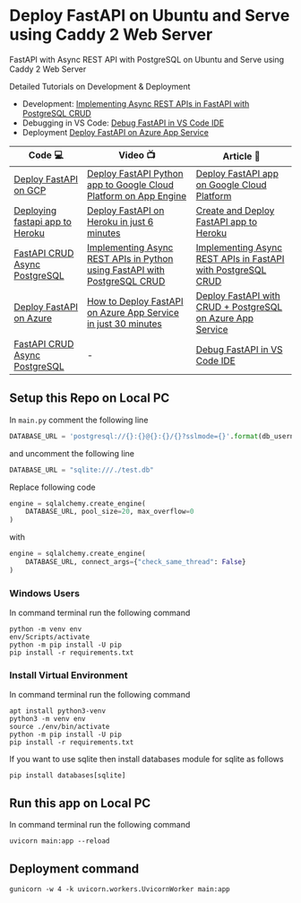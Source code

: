 # Deploy FastAPI on Ubuntu and Serve using Caddy 2 Web Server

FastAPI with Async REST API with PostgreSQL on Ubuntu and Serve using Caddy 2 Web Server




Detailed Tutorials on Development & Deployment
- Development: [Implementing Async REST APIs in FastAPI with PostgreSQL CRUD](https://www.tutlinks.com/fastapi-with-postgresql-crud-async/, 'Implementing Async REST APIs in FastAPI with PostgreSQL CRUD')
- Debugging in VS Code: [Debug FastAPI in VS Code IDE](https://bit.ly/3hcXToY, 'Debug FastAPI in VS Code IDE')
- Deployment [Deploy FastAPI on Azure App Service](https://bit.ly/3gPntQ7, 'Deploy FastAPI on Azure App Service')


| Code 💻 | Video 📺 | Article 📝 |
|----------|-------------|------|
| [Deploy FastAPI on GCP](https://github.com/windson/fastapi/tree/fastapi-deploy-google-cloud-platform) | [Deploy FastAPI Python app to Google Cloud Platform on App Engine](https://bit.ly/3g0VwFE) | [Deploy FastAPI app on Google Cloud Platform](https://bit.ly/3axKog8) |
| [Deploying fastapi app to Heroku](https://github.com/windson/fastapi/tree/fastapi-deploy-heroku) | [Deploy FastAPI on Heroku in just 6 minutes](http://bit.ly/3aO1g35) | [Create and Deploy FastAPI app to Heroku](http://bit.ly/2RD68jM) |
| [FastAPI CRUD Async PostgreSQL](https://github.com/windson/fastapi/tree/fastapi-postgresql-azure-deploy) | [Implementing Async REST APIs in Python using FastAPI with PostgreSQL CRUD](https://bit.ly/3j42qvf) | [Implementing Async REST APIs in FastAPI with PostgreSQL CRUD](https://bit.ly/2O6onvp) |
| [Deploy FastAPI on Azure](https://github.com/windson/fastapi/tree/fastapi-postgresql-azure-deploy) | [How to Deploy FastAPI on Azure App Service in just 30 minutes](https://bit.ly/2HA6SUj) | [Deploy FastAPI with CRUD + PostgreSQL on Azure App Service](https://bit.ly/3gPntQ7) |
| [FastAPI CRUD Async PostgreSQL](https://github.com/windson/fastapi/tree/fastapi-postgresql-azure-deploy) | - | [Debug FastAPI in VS Code IDE](https://bit.ly/3hcXToY) |


## Setup this Repo on Local PC

In `main.py` comment the following line

```python
DATABASE_URL = 'postgresql://{}:{}@{}:{}/{}?sslmode={}'.format(db_username,db_password, host_server, db_server_port, database_name, ssl_mode)
```

and uncomment the following line

```python
DATABASE_URL = "sqlite:///./test.db"
```

Replace following code

```python
engine = sqlalchemy.create_engine(
    DATABASE_URL, pool_size=20, max_overflow=0
)
```

with 

```python
engine = sqlalchemy.create_engine(
    DATABASE_URL, connect_args={"check_same_thread": False}
)
```


### Windows Users
In command terminal run the following command
```shell
python -m venv env
env/Scripts/activate
python -m pip install -U pip
pip install -r requirements.txt
```

### Install Virtual Environment
In command terminal run the following command
```shell
apt install python3-venv
python3 -m venv env
source ./env/bin/activate
python -m pip install -U pip
pip install -r requirements.txt
```

If you want to use sqlite then install databases module for sqlite as follows

```shell
pip install databases[sqlite]
```

## Run this app on Local PC
In command terminal run the following command
```shell
uvicorn main:app --reload
```


## Deployment command

```shell
gunicorn -w 4 -k uvicorn.workers.UvicornWorker main:app
```
